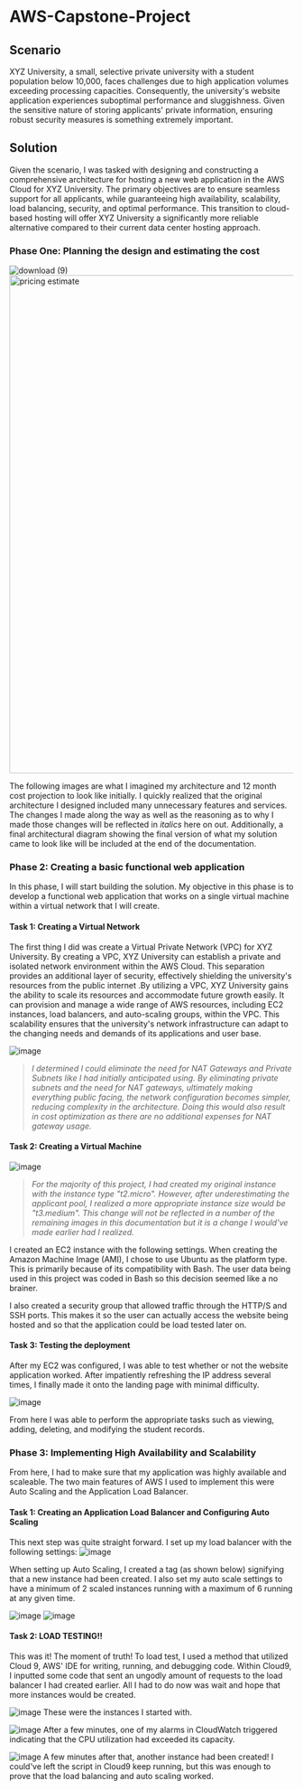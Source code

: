 # AWS-Capstone-Project

## Scenario 
XYZ University, a small, selective private university with a student population below 10,000, faces challenges due to high application volumes exceeding processing capacities. Consequently, the university's website application experiences suboptimal performance and sluggishness. Given the sensitive nature of storing applicants' private information, ensuring robust security measures is something extremely important. 



## Solution 
Given the scenario, I was tasked with designing and constructing a comprehensive architecture for hosting a new web application in the AWS Cloud for XYZ University. The primary objectives are to ensure seamless support for all applicants, while guaranteeing high availability, scalability, load balancing, security, and optimal performance. This transition to cloud-based hosting will offer XYZ University a significantly more reliable alternative compared to their current data center hosting approach.

### Phase One: Planning the design and estimating the cost

![download (9)](https://github.com/nkommareddy/AWS-Capstone-Project/assets/133917107/54a8a92f-5b72-4aaf-a88c-3d792b76b0fc)
<img width="882" alt="pricing estimate" src="https://github.com/nkommareddy/AWS-Capstone-Project/assets/133917107/8251959d-808f-4f05-9b9c-6d5887fe194f">

The following images are what I imagined my architecture and 12 month cost projection to look like initially. I quickly realized that the original architecture I designed included many unnecessary features and services. The changes I made along the way as well as the reasoning as to why I made those changes will be reflected in *italics* here on out. Additionally, a final architectural diagram showing the final version of what my solution came to look like will be included at the end of the documentation. 

### Phase 2: Creating a basic functional web application
In this phase, I will start building the solution. My objective in this phase is to develop a functional web application that works on a single virtual machine within a virtual network that I will create.

#### Task 1: Creating a Virtual Network
The first thing I did was create a Virtual Private Network (VPC) for XYZ University. By creating a VPC, XYZ University can establish a private and isolated network environment within the AWS Cloud. This separation provides an additional layer of security, effectively shielding the university's resources from the public internet .By utilizing a VPC, XYZ University gains the ability to scale its resources and accommodate future growth easily. It can provision and manage a wide range of AWS resources, including EC2 instances, load balancers, and auto-scaling groups, within the VPC. This scalability ensures that the university's network infrastructure can adapt to the changing needs and demands of its applications and user base.


![image](https://github.com/nkommareddy/AWS-Capstone-Project/assets/133917107/eff17674-504c-42e1-81fc-3e41df46a92c)

> *I determined I could eliminate the need for NAT Gateways and Private Subnets like I had initially anticipated using. By eliminating private subnets and the need for NAT gateways, ultimately making everything public facing, the network configuration becomes simpler, reducing complexity in the architecture. Doing this would also result in cost optimization as there are no additional expenses for NAT gateway usage.*

#### Task 2: Creating a Virtual Machine

![image](https://github.com/nkommareddy/AWS-Capstone-Project/assets/133917107/2b92765e-1c6c-4189-9a4f-cc26b8e11dca)
> *For the majority of this project, I had created my original instance with the instance type "t2.micro". However, after underestimating the applicant pool, I realized a more appropriate instance size would be "t3.medium". This change will not be reflected in a number of the remaining images in this documentation but it is a change I would've made earlier had I realized.*


I created an EC2 instance with the following settings. When creating the Amazon Machine Image (AMI), I chose to use Ubuntu as the platform type. This is primarily because of its compatibility with Bash. The user data being used in this project was coded in Bash so this decision seemed like a no brainer.  

I also created a security group that allowed traffic through the HTTP/S and SSH ports. This makes it so the user can actually access the website being hosted and so that the application could be load tested later on. 

#### Task 3: Testing the deployment

After my EC2 was configured, I was able to test whether or not the website application worked. After impatiently refreshing the IP address several times, I finally made it onto the landing page with minimal difficulty. 

![image](https://github.com/nkommareddy/AWS-Capstone-Project/assets/133917107/9b8ceac1-07da-479f-996f-dc82aaee3684)

From here I was able to perform the appropriate tasks such as viewing, adding, deleting, and modifying the student records.


### Phase 3: Implementing High Availability and Scalability

From here, I had to make sure that my application was highly available and scaleable. The two main features of AWS I used to implement this were Auto Scaling and the Application Load Balancer.  

#### Task 1: Creating an Application Load Balancer and Configuring Auto Scaling

This next step was quite straight forward. I set up my load balancer with the following settings: 
![image](https://github.com/nkommareddy/AWS-Capstone-Project/assets/133917107/bb9ba0fa-b196-47bf-a747-c696f2ee334a)

When setting up Auto Scaling, I created a tag (as shown below) signifying that a new instance had been created. I also set my auto scale settings to have a minimum of 2 scaled instances running with a maximum of 6 running at any given time. 

![image](https://github.com/nkommareddy/AWS-Capstone-Project/assets/133917107/dac5f673-e6ac-417f-a3fb-da4cd057af19) ![image](https://github.com/nkommareddy/AWS-Capstone-Project/assets/133917107/f90d2dc5-a31e-42e1-8f59-390753f89888)

#### Task 2: LOAD TESTING!!

This was it! The moment of truth! To load test, I used a method that utilized Cloud 9, AWS' IDE for writing, running, and debugging code. Within Cloud9, I inputted some code that sent an ungodly amount of requests to the load balancer I had created earlier. All I had to do now was wait and hope that more instances would be created. 

![image](https://github.com/nkommareddy/AWS-Capstone-Project/assets/133917107/7b0bfeec-7907-4fd9-8058-6bc972043c2d)
These were the instances I started with. 

![image](https://github.com/nkommareddy/AWS-Capstone-Project/assets/133917107/d3b5bb12-17b9-40da-838d-8ceae8f9bb3b)
After a few minutes, one of my alarms in CloudWatch triggered indicating that the CPU utilization had exceeded its capacity. 

![image](https://github.com/nkommareddy/AWS-Capstone-Project/assets/133917107/6e47892d-3c17-4e68-b896-fb94e0961cd2)
A few minutes after that, another instance had been created! I could've left the script in Cloud9 keep running, but this was enough to prove that the load balancing and auto scaling worked. 




